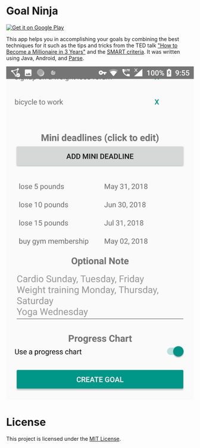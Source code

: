 # Goal Ninja

<a href="https://play.google.com/store/apps/details?id=io.github.neelkamath.goalninja">
  <img alt="Get it on Google Play" width="185" src="https://play.google.com/intl/en_us/badges/images/generic/en-play-badge.png" />
</a>

This app helps you in accomplishing your goals by combining the best techniques for it such as the tips and tricks from the TED talk ["How to Become a Millionaire in 3 Years"](https://www.youtube.com/watch?v=jvBaRf9LHDs) and the [SMART criteria](https://en.wikipedia.org/wiki/SMART_criteria). It was written using Java, Android, and [Parse](https://parseplatform.org).

![Screenshot](screenshot.png)

# License

This project is licensed under the [MIT License](LICENSE).
